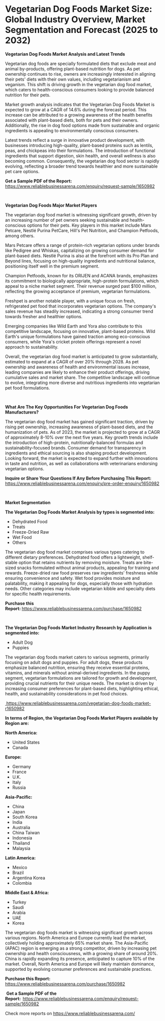 <p><h1>Vegetarian Dog Foods Market Size: Global Industry Overview, Market Segmentation and Forecast (2025 to 2032)</h1></p><p><strong>Vegetarian Dog Foods Market Analysis and Latest Trends</strong></p>
<p><p>Vegetarian dog foods are specially formulated diets that exclude meat and animal by-products, offering plant-based nutrition for dogs. As pet ownership continues to rise, owners are increasingly interested in aligning their pets' diets with their own values, including vegetarianism and veganism. This shift is driving growth in the vegetarian dog food market, which caters to health-conscious consumers looking to provide balanced nutrition for their pets.</p><p>Market growth analysis indicates that the Vegetarian Dog Foods Market is expected to grow at a CAGR of 14.6% during the forecast period. This increase can be attributed to a growing awareness of the health benefits associated with plant-based diets, both for pets and their owners. Additionally, the rise in dog food options made from sustainable and organic ingredients is appealing to environmentally conscious consumers.</p><p>Latest trends reflect a surge in innovative product development, with businesses introducing high-quality, plant-based proteins such as lentils, peas, and chickpeas into their formulations. The introduction of functional ingredients that support digestion, skin health, and overall wellness is also becoming common. Consequently, the vegetarian dog food sector is rapidly evolving, reflecting a broader trend towards healthier and more sustainable pet care options.</p></p>
<p><strong>Get a Sample PDF of the Report:&nbsp;</strong> <a href="https://www.reliablebusinessarena.com/enquiry/request-sample/1650982?utm_campaign=3251&utm_medium=2&utm_source=Github&utm_content=ia&utm_term=04042025&utm_id=vegetarian-dog-foods">https://www.reliablebusinessarena.com/enquiry/request-sample/1650982</a></p>
<p>&nbsp;</p>
<p><strong>Vegetarian Dog Foods Major Market Players</strong></p>
<p><p>The vegetarian dog food market is witnessing significant growth, driven by an increasing number of pet owners seeking sustainable and health-conscious options for their pets. Key players in this market include Mars Petcare, Nestlé Purina PetCare, Hill's Pet Nutrition, and Champion Petfoods, among others.</p><p>Mars Petcare offers a range of protein-rich vegetarian options under brands like Pedigree and Whiskas, capitalizing on growing consumer demand for plant-based diets. Nestlé Purina is also at the forefront with its Pro Plan and Beyond lines, focusing on high-quality ingredients and nutritional balance, positioning itself well in the premium segment.</p><p>Champion Petfoods, known for its ORIJEN and ACANA brands, emphasizes its commitment to biologically appropriate, high-protein formulations, which appeal to a niche market segment. Their revenue surged past $100 million, reflecting the growing acceptance of premium, vegetarian formulations.</p><p>Freshpet is another notable player, with a unique focus on fresh, refrigerated pet food that incorporates vegetarian options. The company's sales revenue has steadily increased, indicating a strong consumer trend towards fresher and healthier options.</p><p>Emerging companies like Wild Earth and Yora also contribute to this competitive landscape, focusing on innovative, plant-based proteins. Wild Earth's unique formulations have gained traction among eco-conscious consumers, while Yora's cricket protein offerings represent a novel approach to sustainability.</p><p>Overall, the vegetarian dog food market is anticipated to grow substantially, estimated to expand at a CAGR of over 20% through 2028. As pet ownership and awareness of health and environmental issues increase, leading companies are likely to enhance their product offerings, driving cumulative sales and market share. The competitive landscape will continue to evolve, integrating more diverse and nutritious ingredients into vegetarian pet food formulations.</p></p>
<p>&nbsp;</p>
<p><strong>What Are The Key Opportunities For Vegetarian Dog Foods Manufacturers?</strong></p>
<p><p>The vegetarian dog food market has gained significant traction, driven by rising pet ownership, increasing awareness of plant-based diets, and the humanization of pets. As of 2023, the market is projected to grow at a CAGR of approximately 8-10% over the next five years. Key growth trends include the introduction of high-protein, nutritionally-balanced formulas and sustainability-focused brands. Consumer demand for transparency in ingredients and ethical sourcing is also shaping product development. Looking forward, the market is expected to expand further with innovations in taste and nutrition, as well as collaborations with veterinarians endorsing vegetarian options.</p></p>
<p><strong>Inquire or Share Your Questions If Any Before Purchasing This Report:</strong> <a href="https://www.reliablebusinessarena.com/enquiry/pre-order-enquiry/1650982?utm_campaign=3251&utm_medium=2&utm_source=Github&utm_content=ia&utm_term=04042025&utm_id=vegetarian-dog-foods">https://www.reliablebusinessarena.com/enquiry/pre-order-enquiry/1650982</a></p>
<p>&nbsp;</p>
<p><strong>Market Segmentation</strong></p>
<p><strong>The Vegetarian Dog Foods Market Analysis by types is segmented into:</strong></p>
<p><ul><li>Dehydrated Food</li><li>Treats</li><li>Freeze-Dried Raw</li><li>Wet Food</li><li>Others</li></ul></p>
<p><p>The vegetarian dog food market comprises various types catering to different dietary preferences. Dehydrated food offers a lightweight, shelf-stable option that retains nutrients by removing moisture. Treats are bite-sized snacks formulated without animal products, appealing for training and rewards. Freeze-dried raw food preserves raw ingredients' freshness while ensuring convenience and safety. Wet food provides moisture and palatability, making it appealing for dogs, especially those with hydration needs. Other categories may include vegetarian kibble and specialty diets for specific health requirements.</p></p>
<p><strong>Purchase this Report:&nbsp;</strong><a href="https://www.reliablebusinessarena.com/purchase/1650982?utm_campaign=3251&utm_medium=2&utm_source=Github&utm_content=ia&utm_term=04042025&utm_id=vegetarian-dog-foods">https://www.reliablebusinessarena.com/purchase/1650982</a></p>
<p>&nbsp;</p>
<p><strong>The Vegetarian Dog Foods Market Industry Research by Application is segmented into:</strong></p>
<p><ul><li>Adult Dog</li><li>Puppies</li></ul></p>
<p><p>The vegetarian dog foods market caters to various segments, primarily focusing on adult dogs and puppies. For adult dogs, these products emphasize balanced nutrition, ensuring they receive essential proteins, vitamins, and minerals without animal-derived ingredients. In the puppy segment, vegetarian formulations are tailored for growth and development, providing crucial nutrients for their unique needs. The market is driven by increasing consumer preferences for plant-based diets, highlighting ethical, health, and sustainability considerations in pet food choices.</p></p>
<p><a href="https://www.reliablebusinessarena.com/vegetarian-dog-foods-market-r1650982?utm_campaign=3251&utm_medium=2&utm_source=Github&utm_content=ia&utm_term=04042025&utm_id=vegetarian-dog-foods">&nbsp;https://www.reliablebusinessarena.com/vegetarian-dog-foods-market-r1650982</a></p>
<p><strong>In terms of Region, the Vegetarian Dog Foods Market Players available by Region are:</strong></p>
<p>
    <p> <strong> North America: </strong>
        <ul>
            <li>United States</li>
            <li>Canada</li>
        </ul>
        </p> 
    <p> <strong> Europe: </strong>
        <ul>
            <li>Germany</li>
            <li>France</li>
            <li>U.K.</li>
            <li>Italy</li>
            <li>Russia</li>
        </ul>
        </p> 
    <p> <strong> Asia-Pacific: </strong>
        <ul>
            <li>China</li>
            <li>Japan</li>
            <li>South Korea</li>
            <li>India</li>
            <li>Australia</li>
            <li>China Taiwan</li>
            <li>Indonesia</li>
            <li>Thailand</li>
            <li>Malaysia</li>
        </ul>
        </p> 
    <p> <strong> Latin America: </strong>
        <ul>
            <li>Mexico</li>
            <li>Brazil</li>
            <li>Argentina Korea</li>
            <li>Colombia</li>
        </ul>
        </p> 
    <p> <strong> Middle East & Africa: </strong>
        <ul>
            <li>Turkey</li>
            <li>Saudi</li>
            <li>Arabia</li>
            <li>UAE</li>
            <li>Korea</li>
        </ul>
    </p>
    </p>
<p><p>The vegetarian dog foods market is witnessing significant growth across various regions. North America and Europe currently lead the market, collectively holding approximately 65% market share. The Asia-Pacific (APAC) region is emerging as a strong competitor, driven by increasing pet ownership and health consciousness, with a growing share of around 20%. China is rapidly expanding its presence, anticipated to capture 10% of the market. Overall, North America and Europe will likely maintain dominance, supported by evolving consumer preferences and sustainable practices.</p></p>
<p><strong>Purchase this Report: </strong><a href="https://www.reliablebusinessarena.com/purchase/1650982?utm_campaign=3251&utm_medium=2&utm_source=Github&utm_content=ia&utm_term=04042025&utm_id=vegetarian-dog-foods">https://www.reliablebusinessarena.com/purchase/1650982</a></p>
<p>&nbsp;<strong>Get a Sample PDF of the Report:&nbsp;&nbsp;</strong><a href="https://www.reliablebusinessarena.com/enquiry/request-sample/1650982?utm_campaign=3251&utm_medium=2&utm_source=Github&utm_content=ia&utm_term=04042025&utm_id=vegetarian-dog-foods">https://www.reliablebusinessarena.com/enquiry/request-sample/1650982</a></p>
<p><strong></strong></p>
<p>Check more reports on <a href="https://www.reliablebusinessarena.com/?utm_campaign=3251&utm_medium=2&utm_source=Github&utm_content=ia&utm_term=04042025&utm_id=vegetarian-dog-foods">https://www.reliablebusinessarena.com/</a></p>